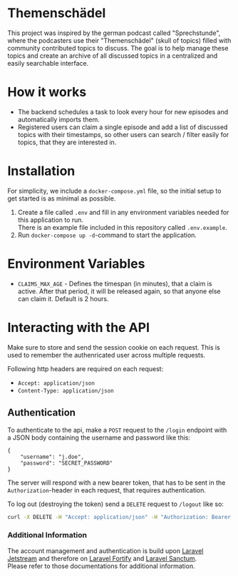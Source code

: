 Themenschädel
==============

This project was inspired by the german podcast called "Sprechstunde", where the podcasters use their "Themenschädel"
(skull of topics) filled with community contributed topics to discuss. The goal is to help manage these topics and
create an archive of all discussed topics in a centralized and easily searchable interface.

How it works
============

- The backend schedules a task to look every hour for new episodes and automatically imports them.
- Registered users can claim a single episode and add a list of discussed topics with their timestamps, so other users
  can search / filter easily for topics, that they are interested in.

Installation
============

For simplicity, we include a `docker-compose.yml` file, so the initial setup to get started is as minimal as possible.

1. Create a file called `.env` and fill in any environment variables needed for this application to run.  
   There is an example file included in this repository called `.env.example`.
2. Run `docker-compose up -d`-command to start the application.

Environment Variables
=====================

- `CLAIMS_MAX_AGE` - Defines the timespan (in minutes), that a claim is active. After that period, it will be released
  again, so that anyone else can claim it. Default is 2 hours.

Interacting with the API
========================

Make sure to store and send the session cookie on each request. This is used to remember the authenricated user across
multiple requests.

Following http headers are required on each request:

- `Accept: application/json`
- `Content-Type: application/json`

Authentication
--------------

To authenticate to the api, make a `POST` request to the `/login` endpoint with a JSON body containing the username and
password like this:

    {
        "username": "j.doe",
        "password": "SECRET_PASSWORD"
    }

The server will respond with a new bearer token, that has to be sent in the `Authorization`-header in each request,
that requires authentication. 

To log out (destroying the token) send a `DELETE` request to `/logout` like so:

```bash
curl -X DELETE -H "Accept: application/json" -H "Authorization: Bearer YOUR_TOKEN" https://api.example.com/logout  
``` 

### Additional Information

The account management and authentication is build upon [Laravel Jetstream](https://github.com/laravel/jetstream) and
therefore on [Laravel Fortify](https://github.com/laravel/fortify)
and [Laravel Sanctum](https://github.com/laravel/sanctum).  
Please refer to those documentations for additional information.
